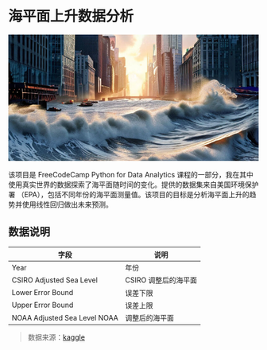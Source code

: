 # 海平面上升数据分析

![Sea](https://github.com/SolitaryEgo/Analysis-of-Sea-Level-Rise/blob/main/dataset-cover.jpeg)

该项目是 FreeCodeCamp Python for Data Analytics 课程的一部分，我在其中使用真实世界的数据探索了海平面随时间的变化。提供的数据集来自美国环境保护署 （EPA），包括不同年份的海平面测量值。该项目的目标是分析海平面上升的趋势并使用线性回归做出未来预测。

## 数据说明


字段 | 说明 |
|----|---- |
Year  | 年份 |
CSIRO Adjusted Sea Level | CSIRO 调整后的海平面 |
Lower Error Bound | 误差下限 |
Upper Error Bound | 误差上限 |
NOAA Adjusted Sea Level NOAA | 调整后的海平面 |

>数据来源：[kaggle](https://www.kaggle.com/datasets/armanmanteghi/analysis-of-sea-level-rise-python?select=epa-sea-level.csv
)
